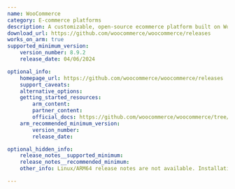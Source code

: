 ```yaml
---
name: WooCommerce
category: E-commerce platforms
description: A customizable, open-source ecommerce platform built on WordPress. Build any commerce solution you can imagine.
download_url: https://github.com/woocommerce/woocommerce/releases
works_on_arm: true
supported_minimum_version:
    version_number: 8.9.2
    release_date: 04/06/2024

optional_info:
    homepage_url: https://github.com/woocommerce/woocommerce/releases
    support_caveats:
    alternative_options:
    getting_started_resources:
        arm_content: 
        partner_content: 
        official_docs: https://github.com/woocommerce/woocommerce/tree/trunk?tab=readme-ov-file#getting-started
    arm_recommended_minimum_version:
        version_number: 
        release_date:

optional_hidden_info:
    release_notes__supported_minimum: 
    release_notes__recommended_minimum:
    other_info: Linux/ARM64 release notes are not available. Installation and testing are done using released source code tar.

---
```

